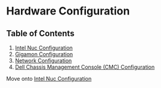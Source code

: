 # Hardware Configuration

## Table of Contents
1. [Intel Nuc Configuration](nuc/nuc-configuration.md)
1. [Gigamon Configuration](gigamon/gigamon-configuration.md)
1. [Network Configuration](network/network-configuration.md)
1. [Dell Chassis Management Console (CMC) Configuration](network/cmc-configuration.md)

Move onto [Intel Nuc Configuration](nuc/nuc-configuration.md)
